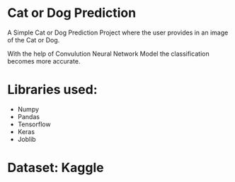 
# Cat or Dog Prediction

A Simple Cat or Dog Prediction Project where the user provides in an image of the Cat or Dog.

With the help of Convulution Neural Network Model the classification becomes more accurate.

# Libraries used:
- Numpy
- Pandas
- Tensorflow
- Keras
- Joblib

# Dataset: Kaggle
